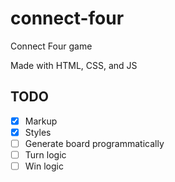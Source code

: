 # connect-four
Connect Four game

Made with HTML, CSS, and JS

## TODO
- [x] Markup
- [x] Styles
- [ ] Generate board programmatically
- [ ] Turn logic
- [ ] Win logic